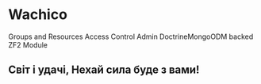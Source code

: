 # Wachico
Groups and Resources Access Control Admin DoctrineMongoODM backed ZF2 Module

## Світ і удачі, Нехай сила буде з вами!
